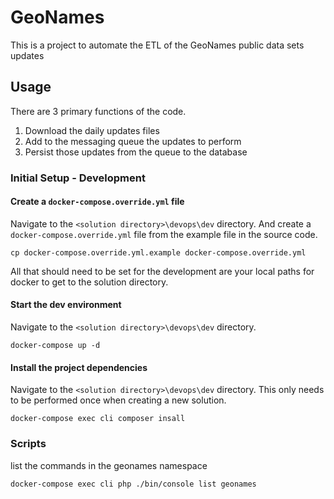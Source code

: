 # GeoNames
This is a project to automate the ETL of the GeoNames public data sets updates

## Usage

There are 3 primary functions of the code.

1. Download the daily updates files
2. Add to the messaging queue the updates to perform
3. Persist those updates from the queue to the database

### Initial Setup - Development 

#### Create a `docker-compose.override.yml` file

Navigate to the `<solution directory>\devops\dev` directory. And create a `docker-compose.override.yml` file from 
the example file in the source code.
```shell
cp docker-compose.override.yml.example docker-compose.override.yml
```

All that should need to be set for the development are your local paths for docker to get to the solution directory.

#### Start the dev environment

Navigate to the `<solution directory>\devops\dev` directory.

```shell
docker-compose up -d
```

#### Install the project dependencies

Navigate to the `<solution directory>\devops\dev` directory.  This only needs to be performed once when creating a 
new solution.

```shell
docker-compose exec cli composer insall
```

### Scripts

list the commands in the geonames namespace

```shell
docker-compose exec cli php ./bin/console list geonames
```